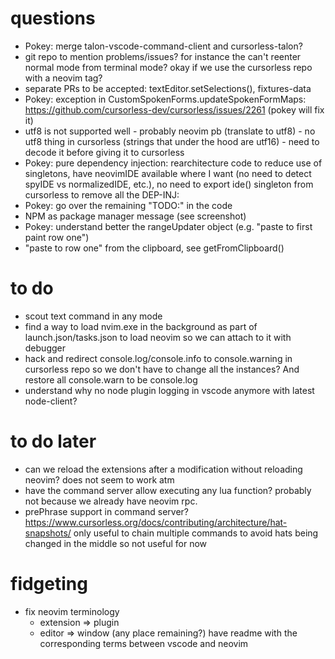 # questions

- Pokey: merge talon-vscode-command-client and cursorless-talon?
- git repo to mention problems/issues? for instance the can't reenter normal mode from terminal mode? okay if we use the cursorless repo with a neovim tag?
- separate PRs to be accepted: textEditor.setSelections(), fixtures-data
- Pokey: exception in CustomSpokenForms.updateSpokenFormMaps: https://github.com/cursorless-dev/cursorless/issues/2261 (pokey will fix it)
- utf8 is not supported well - probably neovim pb (translate to utf8) - no utf8 thing in cursorless (strings that under the hood are utf16) - need to decode it before giving it to cursorless
- Pokey: pure dependency injection: rearchitecture code to reduce use of singletons, have neovimIDE available where I want (no need to detect spyIDE vs normalizedIDE, etc.), no need to export ide() singleton from cursorless to remove all the DEP-INJ:
- Pokey: go over the remaining "TODO:" in the code
- NPM as package manager message (see screenshot)
- Pokey: understand better the rangeUpdater object (e.g. "paste to first paint row one")
- "paste to row one" from the clipboard, see getFromClipboard()

# to do

- scout text command in any mode
- find a way to load nvim.exe in the background as part of launch.json/tasks.json to load neovim so we can attach to it with debugger
- hack and redirect console.log/console.info to console.warning in cursorless repo so we don't have to change all the instances? And restore all console.warn to be console.log
- understand why no node plugin logging in vscode anymore with latest node-client?

# to do later

- can we reload the extensions after a modification without reloading neovim? does not seem to work atm
- have the command server allow executing any lua function? probably not because we already have neovim rpc.
- prePhrase support in command server? https://www.cursorless.org/docs/contributing/architecture/hat-snapshots/ only useful to chain multiple commands to avoid hats being changed in the middle so not useful for now

# fidgeting

- fix neovim terminology
  - extension => plugin
  - editor => window (any place remaining?)
    have readme with the corresponding terms between vscode and neovim
